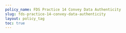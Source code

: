 ```yaml
---
policy_name: FDS Practice 14 Convey Data Authenticity
slug: fds-practice-14-convey-data-authenticity
layout: policy_tag
toc: true
---
```

